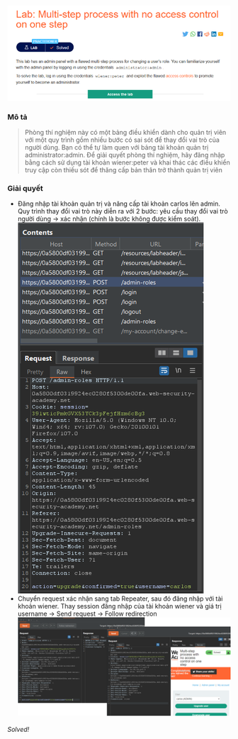![](img/39.png)
### Mô tả 
> Phòng thí nghiệm này có một bảng điều khiển dành cho quản trị viên với một quy trình gồm nhiều bước có sai sót để thay đổi vai trò của người dùng. Bạn có thể tự làm quen với bảng tài khoản quản trị administrator:admin.
Để giải quyết phòng thí nghiệm, hãy đăng nhập bằng cách sử dụng tài khoản wiener:peter và khai thác các điều khiển truy cập còn thiếu sót để thăng cấp bản thân trở thành quản trị viên
### Giải quyết
- Đăng nhập tài khoản quản trị và năng cấp tài khoản carlos lên admin. Quy trình thay đổi vai trò này diễn ra với 2 bước: yêu cầu thay đổi vai trò người dùng -> xác nhận (chính là bước không được kiểm soát).
![](img/40.png)
- Chuyển request xác nhận sang tab Repeater, sau đó đăng nhập với tài khoản wiener. Thay session đăng nhập của tài khoản wiener và giá trị username -> Send request -> Follow redirection 
![](img/41.png)
###### Solved!